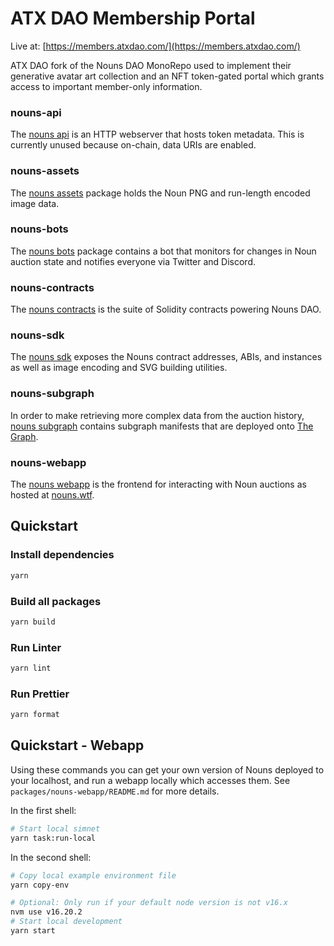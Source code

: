 # ATX DAO Membership Portal

Live at: [https://members.atxdao.com/](https://members.atxdao.com/)

ATX DAO fork of the Nouns DAO MonoRepo used to implement their generative avatar art collection
and an NFT token-gated portal which grants access to important member-only information.

### nouns-api

The [nouns api](packages/nouns-api) is an HTTP webserver that hosts token metadata. This is currently unused because on-chain, data URIs are enabled.

### nouns-assets

The [nouns assets](packages/nouns-assets) package holds the Noun PNG and run-length encoded image data.

### nouns-bots

The [nouns bots](packages/nouns-bots) package contains a bot that monitors for changes in Noun auction state and notifies everyone via Twitter and Discord.

### nouns-contracts

The [nouns contracts](packages/nouns-contracts) is the suite of Solidity contracts powering Nouns DAO.

### nouns-sdk

The [nouns sdk](packages/nouns-sdk) exposes the Nouns contract addresses, ABIs, and instances as well as image encoding and SVG building utilities.

### nouns-subgraph

In order to make retrieving more complex data from the auction history, [nouns subgraph](packages/nouns-subgraph) contains subgraph manifests that are deployed onto [The Graph](https://thegraph.com).

### nouns-webapp

The [nouns webapp](packages/nouns-webapp) is the frontend for interacting with Noun auctions as hosted at [nouns.wtf](https://nouns.wtf).

## Quickstart

### Install dependencies

```sh
yarn
```

### Build all packages

```sh
yarn build
```

### Run Linter

```sh
yarn lint
```

### Run Prettier

```sh
yarn format
```

## Quickstart - Webapp

Using these commands you can get your own version of Nouns deployed to your localhost, and run a webapp locally which accesses them.
See `packages/nouns-webapp/README.md` for more details.

In the first shell:

```sh
# Start local simnet
yarn task:run-local
```

In the second shell:

```sh
# Copy local example environment file
yarn copy-env

# Optional: Only run if your default node version is not v16.x
nvm use v16.20.2
# Start local development
yarn start
```


